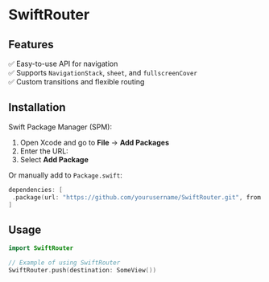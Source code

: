 # SwiftRouter

## Features  
✅ Easy-to-use API for navigation  
✅ Supports `NavigationStack`, `sheet`, and `fullscreenCover`  
✅ Custom transitions and flexible routing  

## Installation  
Swift Package Manager (SPM):  
1. Open Xcode and go to **File** → **Add Packages**  
2. Enter the URL:  
3. Select **Add Package**  

Or manually add to `Package.swift`:  

```swift
dependencies: [
 .package(url: "https://github.com/yourusername/SwiftRouter.git", from: "1.0.0")
]
```

## Usage

```swift
import SwiftRouter

// Example of using SwiftRouter
SwiftRouter.push(destination: SomeView())
```

